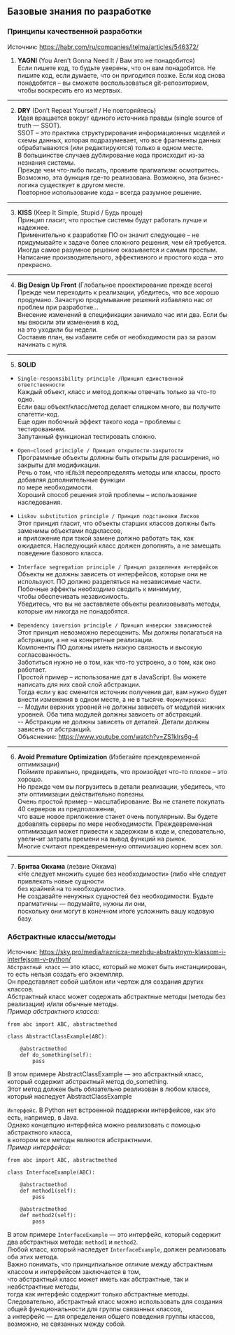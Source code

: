 ## Базовые знания по разработке

### Принципы качественной разработки
Источник: https://habr.com/ru/companies/itelma/articles/546372/


1. **YAGNI** (You Aren’t Gonna Need It / Вам это не понадобится)  
Если пишете код, то будьте уверены, что он вам понадобится. Не пишите код, если думаете, что он пригодится позже. 
Если код снова понадобятся – вы сможете воспользоваться git-репозиторием, чтобы воскресить его из мертвых.
---

2. **DRY** (Don’t Repeat Yourself / Не повторяйтесь)  
Идея вращается вокруг единого источника правды (single source of truth — SSOT).  
SSOT – это практика структурирования информационных моделей и схемы данных, 
которая подразумевает, что все фрагменты данных обрабатываются (или редактируются) только в одном месте.  
В большинстве случаев дублирование кода происходит из-за незнания системы.  
Прежде чем что-либо писать, проявите прагматизм: осмотритесь. Возможно, эта функция где-то реализована. 
Возможно, эта бизнес-логика существует в другом месте.  
Повторное использование кода – всегда разумное решение.
---

3. **KISS** (Keep It Simple, Stupid / Будь проще)  
Принцип гласит, что простые системы будут работать лучше и надежнее.  
Применительно к разработке ПО он значит следующее – не придумывайте к задаче более сложного решения, 
чем ей требуется.  
Иногда самое разумное решение оказывается и самым простым.   
Написание производительного, эффективного и простого кода – это прекрасно.
---

4. **Big Design Up Front** (Глобальное проектирование прежде всего)  
Прежде чем переходить к реализации, убедитесь, что все хорошо продумано.
Зачастую продумывание решений избавляло нас от проблем при разработке…  
Внесение изменений в спецификации занимало час или два. Если бы мы вносили эти изменения в код,  
на это уходили бы недели.  
Составив план, вы избавите себя от необходимости раз за разом начинать с нуля.
---

5. **SOLID**
- `Single-responsibility principle /Принцип единственной ответственности`  
Каждый объект, класс и метод должны отвечать только за что-то одно.  
Если ваш объект/класс/метод делает слишком много, вы получите спагетти-код.  
Еще один побочный эффект такого кода – проблемы с тестированием.  
Запутанный функционал тестировать сложно.

- `Open–closed principle / Принцип открытости-закрытости`  
Программные объекты должны быть открыты для расширения, но закрыты для модификации.  
Речь о том, что `НЕЛЬЗЯ` переопределять методы или классы, просто добавляя дополнительные функции  
по мере необходимости.  
Хороший способ решения этой проблемы – использование наследования.

- `Liskov substitution principle / Принцип подстановки Лисков`  
Этот принцип гласит, что объекты старших классов должны быть заменимы объектами подклассов,  
и приложение при такой замене должно работать так, как ожидается.
Наследующий класс должен дополнять, а не замещать поведение базового класса.

- `Interface segregation principle / Принцип разделения интерфейсов`  
Объекты не должны зависеть от интерфейсов, которые они не используют.
ПО должно разделяться на независимые части. Побочные эффекты необходимо сводить к минимуму,  
чтобы обеспечивать независимость.  
Убедитесь, что вы не заставляете объекты реализовывать методы, которые им никогда не понадобятся.

- `Dependency inversion principle / Принцип инверсии зависимостей`  
Этот принцип невозможно переоценить. Мы должны полагаться на абстракции, а не на конкретные реализации.  
Компоненты ПО должны иметь низкую связность и высокую согласованность.  
Заботиться нужно не о том, как что-то устроено, а о том, как оно работает.  
Простой пример – использование дат в JavaScript. Вы можете написать для них свой слой абстракции.  
Тогда если у вас сменится источник получения дат, вам нужно будет внести изменения в одном месте, а не в тысяче.
`Формулировка`:  
-- Модули верхних уровней не должны зависеть от модулей нижних уровней. Оба типа модулей должны зависеть от абстракций.  
-- Абстракции не должны зависеть от деталей. Детали должны зависеть от абстракций.  
Объяснение: https://www.youtube.com/watch?v=ZS1klrs6g-4
---

6. **Avoid Premature Optimization** (Избегайте преждевременной оптимизации)  
Поймите правильно, предвидеть, что произойдет что-то плохое – это хорошо.  
Но прежде чем вы погрузитесь в детали реализации, убедитесь, что эти оптимизации действительно полезны.  
Очень простой пример – масштабирование. Вы не станете покупать 40 серверов из предположения,  
что ваше новое приложение станет очень популярным. Вы будете добавлять серверы по мере необходимости.
Преждевременная оптимизация может привести к задержкам в коде и, следовательно,  
увеличит затраты времени на вывод функций на рынок.  
Многие считают преждевременную оптимизацию корнем всех зол.
---

7. **Бритва Оккама** (ле́звие О́ккама)  
«Не следует множить сущее без необходимости» (либо «Не следует привлекать новые сущности  
без крайней на то необходимости».  
Не создавайте ненужных сущностей без необходимости. Будьте прагматичны — подумайте, нужны ли они,  
поскольку они могут в конечном итоге усложнить вашу кодовую базу.

### Абстрактные классы/методы
Источник: https://sky.pro/media/raznicza-mezhdu-abstraktnym-klassom-i-interfejsom-v-python/  
`Абстрактный класс` — это класс, который не может быть инстанциирован, то есть нельзя создать его экземпляр.  
Он представляет собой шаблон или чертеж для создания других классов.  
Абстрактный класс может содержать абстрактные методы (методы без реализации) и/или обычные методы.  
_Пример абстрактного класса:_  
```
from abc import ABC, abstractmethod
 
class AbstractClassExample(ABC):
 
    @abstractmethod
    def do_something(self):
        pass
```
В этом примере AbstractClassExample — это абстрактный класс, который содержит абстрактный метод do_something.   
Этот метод должен быть обязательно реализован в любом классе, который наследует AbstractClassExample

`Интерфейс`. В Python нет встроенной поддержки интерфейсов, как это есть, например, в Java.  
Однако концепцию интерфейса можно реализовать с помощью абстрактного класса,  
в котором все методы являются абстрактными.  
_Пример интерфейса:_  
```
from abc import ABC, abstractmethod
 
class InterfaceExample(ABC):
 
    @abstractmethod
    def method1(self):
        pass
 
    @abstractmethod
    def method2(self):
        pass
```
В этом примере `InterfaceExample` — это интерфейс, который содержит два абстрактных метода: `method1` и `method2`.  
Любой класс, который наследует `InterfaceExample`, должен реализовать оба этих метода.  
Важно понимать, что принципиальное отличие между абстрактным классом и интерфейсом заключается в том,  
что абстрактный класс может иметь как абстрактные, так и неабстрактные методы,  
тогда как интерфейс содержит только абстрактные методы.  
Следовательно, абстрактный класс можно использовать для создания общей функциональности для группы связанных классов,  
а интерфейс — для определения общего поведения группы классов, возможно, не связанных между собой.


































